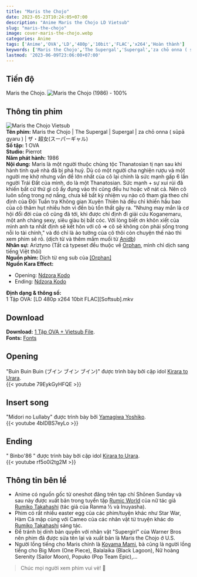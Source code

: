 ```yaml
---
title: "Maris the Chojo"
date: 2023-05-23T10:24:05+07:00
description: "Anime Maris the Chojo LD Vietsub"
slug: "maris-the-chojo"
image: cover-maris-the-chojo.webp
categories: Anime
tags: ['Anime','OVA','LD','480p','10bit','FLAC','x264','Hoàn thành']
keywords: ['Maris the Chojo','The Supergal','Supergal','za chō onna ( sūpā gyaru )','ザ・超女(スーパーギャル','anime','anime vietsub','vietsub','anime fansub','fansub','Ariztyn-Fansub','Ariztyn Fansub','Ariztyn','Ariztyno']
lastmod: '2023-06-09T23:06:00+07:00'
---
```

## Tiến độ   
Maris the Chojo. ![Maris the Chojo (1986) - 100%](https://progress-bar.dev/100?title=hoàn-thành)  
## Thông tin phim   
![Maris the Chojo Vietsub](maris-the-chojo.webp)  
**Tên phim:** Maris the Chojo | The Supergal | Supergal | za chō onna ( sūpā gyaru ) | ザ・超女(スーパーギャル)   
**Số tập:** 1 OVA  
**Studio:** Pierrot   
**Năm phát hành:** 1986   
**Nội dung:** Maris là một người thuộc chủng tộc Thanatosian tị nạn sau khi hành tinh quê nhà đã bị phá huỷ. Dù có một người cha nghiện rượu và một người mẹ khờ nhưng vấn đề lớn nhất của cô lại chính là sức mạnh gấp 6 lần người Trái Đất của mình, do là một Thanatosian. Sức mạnh + sự xui rủi đã khiến bất cứ thứ gì cô ấy đụng vào thì cũng đều hư hoặc vỡ nát cả. Nên cô luôn sống trong nợ nầng, chưa kể bất kỳ nhiệm vụ nào cô tham gia theo chỉ định của Đội Tuần tra Không gian Xuyên Thiên hà đều chỉ khiến hầu bao của cô thâm hụt nhiều hơn vì đền bù tổn thất gây ra. "Nhưng may mắn là cơ hội đổi đời của cô cũng đã tới, khi được chỉ định đi giải cứu Koganemaru, một anh chàng sexy, siêu giàu bị bắt cóc. Với lòng biết ơn khôn xiết của mình anh ta nhất định sẽ kết hôn với cô => cô sẽ không còn phải sống trong nỗi lo tài chính," và đó chỉ là ảo tưởng của cô thôi còn chuyện thế nào thì xem phim sẽ rõ. (dịch từ và thêm mắm muối từ [Anidb](https://anidb.net/anime/1035))  
**Nhân sự:** Ariztyno (Tất cả typeset đều thuộc về [Orphan](https://collectr.blogspot.com/), mình chỉ dịch sang tiếng Việt thôi)   
**Nguồn phim:** Dịch từ eng sub của [[Orphan]](https://nyaa.si/view/1400827)     
**Nguồn Kara Effect:**   
- Opening: [Ndzora Kodo](https://www.youtube.com/watch?v=PfZwJlqHosY)   
- Ending: [Ndzora Kodo](https://www.youtube.com/watch?v=PfZwJlqHosY)   

**Định dạng & thông số:**      
1 Tập OVA: [LD 480p x264 10bit FLAC][Softsub].mkv  
## Download  
**Download:** [1 Tập OVA + Vietsub File](https://terabox.com/s/1stevpGOxp31jgUMxTfdxrA).  
**Fonts:** [Fonts](https://github.com/Ariztynfansub/Fonts-Maris-za-Chojo/archive/refs/heads/main.zip)  
## Opening
"Buin Buin Buin (ブイン ブイン ブイン)" được trình bày bởi cặp idol [Kirara to Urara](https://anidb.net/creator/16051).  
{{< youtube 79EykGyHFQE >}}  
## Insert song  
"Midori no Lullaby" được trình bày bởi [Yamagiwa Yoshiko](https://anidb.net/creator/16053).  
{{< youtube 4bIDBS7eyLo >}}
## Ending
" Binbo'86 " được trình bày bởi cặp idol [Kirara to Urara](https://anidb.net/creator/16051).  
{{< youtube rf5o0i2tg2M >}}
## Thông tin bên lề  
- Anime có nguồn gốc từ oneshot đăng trên tạp chí Shōnen Sunday và sau này được xuất bản trong tuyển tập [Rumic World](https://en.wikipedia.org/wiki/Rumic_World) của nữ tác giả [Rumiko Takahashi](https://vi.wikipedia.org/wiki/Takahashi_Rumiko) (tác giả của Ranma ½ và Inuyasha).
- Phim có rẩt nhiều easter egg của các phim/tuyện khác như Star War, Hàm Cá mập cùng với Cameo của các nhân vật từ truyện khác do [Rumiko Takahashi](https://vi.wikipedia.org/wiki/Takahashi_Rumiko) sáng tác.
- Để tránh bị dính bản quyền với nhân vật "Supergirl" của Warner Bros nên phim đã được sửa tên lại và xuất bản là Maris the Chojo ở U.S.
- Người lồng tiếng cho Maris chính là [Koyama Mami](https://anidb.net/creator/407), bà cũng là người lồng tiếng cho Big Mom (One Piece), Balalaika (Black Lagoon), Nữ hoàng Serenity (Sailor Moon), Popuko (Pop Team Epic),...
> Chúc mọi người xem phim vui vẻ! 🙂
